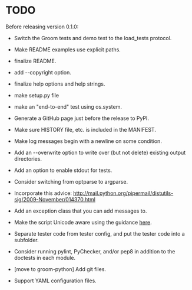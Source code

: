TODO
====

Before releasing version 0.1.0:

 * Switch the Groom tests and demo test to the load_tests protocol.
 * Make README examples use explicit paths.
 * finalize README.
 * add --copyright option.
 * finalize help options and help strings.
 * make setup.py file
 * make an "end-to-end" test using os.system.
 * Generate a GitHub page just before the release to PyPI.
 * Make sure HISTORY file, etc. is included in the MANIFEST.

* Make log messages begin with a newline on some condition.
* Add an --overwrite option to write over (but not delete) existing output
  directories.
* Add an option to enable stdout for tests.
* Consider switching from optparse to argparse.
* Incorporate this advice:
    http://mail.python.org/pipermail/distutils-sig/2009-November/014370.html
* Add an exception class that you can add messages to.
* Make the script Unicode aware using the guidance [here](http://docs.python.org/howto/unicode.html).
* Separate tester code from tester config, and put the tester code into
  a subfolder.
* Consider running pylint, PyChecker, and/or pep8 in addition to the
  doctests in each module.
* [move to groom-python] Add git files.
* Support YAML configuration files.
